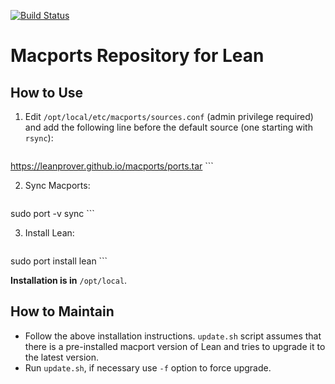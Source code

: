 [![Build Status](https://travis-ci.org/leanprover/macports.svg?branch=master)](https://travis-ci.org/leanprover/macports)

Macports Repository for Lean
============================

How to Use
----------

1. Edit `/opt/local/etc/macports/sources.conf` (admin privilege required) and add the following line before the default source (one starting with `rsync`):

    ```
https://leanprover.github.io/macports/ports.tar
    ```

2. Sync Macports:

    ```bash
sudo port -v sync
    ```

3. Install Lean:

    ```bash
sudo port install lean
    ```

**Installation is in** `/opt/local`.


How to Maintain
---------------
 - Follow the above installation instructions. `update.sh` script assumes that there is a pre-installed macport version of Lean and tries to upgrade it to the latest version.
 - Run `update.sh`, if necessary use `-f` option to force upgrade.
